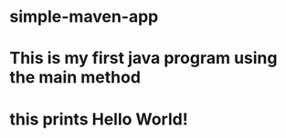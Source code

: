 # simple-maven-app
# This is my first java program using the main method
# this prints Hello World!
